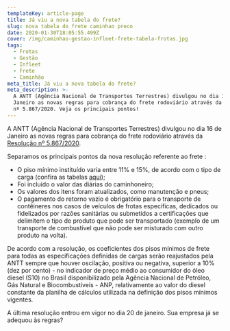 ```yaml
---
templateKey: article-page
title: Já viu a nova tabela do frete?
slug: nova tabela do frete caminhao preco
date: 2020-01-30T18:05:55.499Z
cover: /img/caminhao-gestao-infleet-frete-tabela-frotas.jpg
tags:
  - Frotas
  - Gestão
  - Infleet
  - Frete
  - Caminhão
meta_title: Já viu a nova tabela do frete?
meta_description: >-
  A ANTT (Agência Nacional de Transportes Terrestres) divulgou no dia 16 de
  Janeiro as novas regras para cobrança do frete rodoviário através da Resolução
  nº 5.867/2020. Veja os principais pontos!
---
```

A ANTT (Agência Nacional de Transportes Terrestres) divulgou no dia 16 de Janeiro as novas regras para cobrança do frete rodoviário através da [Resolução nº 5.867/2020](http://pesquisa.in.gov.br/imprensa/jsp/visualiza/index.jsp?jornal=515&pagina=34&data=16/01/2020).

Separamos os principais pontos da nova resolução referente ao frete :

* O piso mínimo instituído varia entre 11% e 15%, de acordo com o tipo de carga (confira as tabelas [aqui](http://www.antt.gov.br/cargas/arquivos_old/Tabelas_de_Precos_Minimos_do_Transporte_Rodoviario_de_Cargas.html));
* Foi incluído o valor das diárias do caminhoneiro;
* Os valores dos itens foram atualizados, como manutenção e pneus;
* O pagamento do retorno vazio é obrigatório para o transporte de contêineres nos casos de veículos de frotas específicas, dedicados ou fidelizados por razões sanitárias ou submetidos a certificações que delimitem o tipo de produto que pode ser transportado (exemplo de um transporte de combustível que não pode ser misturado com outro produto na volta).

De acordo com a resolução, os coeficientes dos pisos mínimos de frete para todas as especificações definidas de cargas serão reajustados pela ANTT sempre que houver oscilação, positiva ou negativa, superior a 10% (dez por cento) - no indicador de preço médio ao consumidor do óleo diesel (S10) no Brasil disponibilizado pela Agência Nacional de Petróleo, Gás Natural e Biocombustíveis - ANP, relativamente ao valor do diesel constante da planilha de cálculos utilizada na definição dos pisos mínimos vigentes.

A última resolução entrou em vigor no dia 20 de janeiro. Sua empresa já se adequou às regras?
